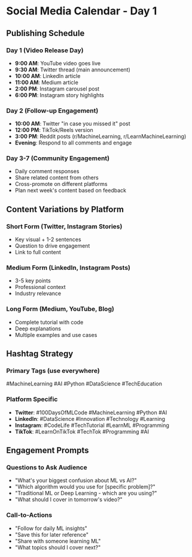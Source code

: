 # Social Media Calendar - Day 1

## Publishing Schedule

### Day 1 (Video Release Day)
- **9:00 AM**: YouTube video goes live
- **9:30 AM**: Twitter thread (main announcement)
- **10:00 AM**: LinkedIn article
- **11:00 AM**: Medium article
- **2:00 PM**: Instagram carousel post
- **6:00 PM**: Instagram story highlights

### Day 2 (Follow-up Engagement)
- **10:00 AM**: Twitter "in case you missed it" post
- **12:00 PM**: TikTok/Reels version
- **3:00 PM**: Reddit posts (r/MachineLearning, r/LearnMachineLearning)
- **Evening**: Respond to all comments and engage

### Day 3-7 (Community Engagement)
- Daily comment responses
- Share related content from others
- Cross-promote on different platforms
- Plan next week's content based on feedback

## Content Variations by Platform

### Short Form (Twitter, Instagram Stories)
- Key visual + 1-2 sentences
- Question to drive engagement
- Link to full content

### Medium Form (LinkedIn, Instagram Posts)  
- 3-5 key points
- Professional context
- Industry relevance

### Long Form (Medium, YouTube, Blog)
- Complete tutorial with code
- Deep explanations
- Multiple examples and use cases

## Hashtag Strategy

### Primary Tags (use everywhere)
#MachineLearning #AI #Python #DataScience #TechEducation

### Platform Specific
- **Twitter**: #100DaysOfMLCode #MachineLearning #Python #AI
- **LinkedIn**: #DataScience #Innovation #Technology #Learning
- **Instagram**: #CodeLife #TechTutorial #LearnML #Programming
- **TikTok**: #LearnOnTikTok #TechTok #Programming #AI

## Engagement Prompts

### Questions to Ask Audience
- "What's your biggest confusion about ML vs AI?"
- "Which algorithm would you use for [specific problem]?"
- "Traditional ML or Deep Learning - which are you using?"
- "What should I cover in tomorrow's video?"

### Call-to-Actions
- "Follow for daily ML insights"
- "Save this for later reference"  
- "Share with someone learning ML"
- "What topics should I cover next?"